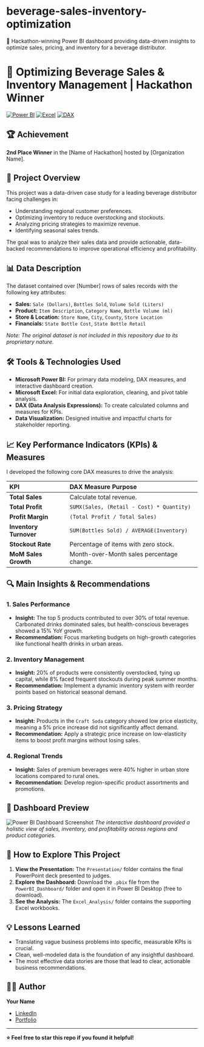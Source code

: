 # beverage-sales-inventory-optimization
🥈 Hackathon-winning Power BI dashboard providing data-driven insights to optimize sales, pricing, and inventory for a beverage distributor.
# 🥈 Optimizing Beverage Sales & Inventory Management | Hackathon Winner

[![Power BI](https://img.shields.io/badge/Power_BI-F2C811?style=for-the-badge&logo=powerbi&logoColor=black)](https://powerbi.microsoft.com/)
[![Excel](https://img.shields.io/badge/Microsoft_Excel-217346?style=for-the-badge&logo=microsoftexcel&logoColor=white)](https://www.microsoft.com/en-us/microsoft-365/excel)
[![DAX](https://img.shields.io/badge/DAX-Data_Analysis_Expressions-FF6B00?style=for-the-badge)](https://learn.microsoft.com/en-us/dax/)

## 🏆 Achievement
**2nd Place Winner** in the [Name of Hackathon] hosted by [Organization Name].

## 📖 Project Overview
This project was a data-driven case study for a leading beverage distributor facing challenges in:
- Understanding regional customer preferences.
- Optimizing inventory to reduce overstocking and stockouts.
- Analyzing pricing strategies to maximize revenue.
- Identifying seasonal sales trends.

The goal was to analyze their sales data and provide actionable, data-backed recommendations to improve operational efficiency and profitability.

## 📊 Data Description
The dataset contained over [Number] rows of sales records with the following key attributes:
- **Sales:** `Sale (Dollars)`, `Bottles Sold`, `Volume Sold (Liters)`
- **Product:** `Item Description`, `Category Name`, `Bottle Volume (ml)`
- **Store & Location:** `Store Name`, `City`, `County`, `Store Location`
- **Financials:** `State Bottle Cost`, `State Bottle Retail`

*Note: The original dataset is not included in this repository due to its proprietary nature.*

## 🛠️ Tools & Technologies Used
- **Microsoft Power BI:** For primary data modeling, DAX measures, and interactive dashboard creation.
- **Microsoft Excel:** For initial data exploration, cleaning, and pivot table analysis.
- **DAX (Data Analysis Expressions):** To create calculated columns and measures for KPIs.
- **Data Visualization:** Designed intuitive and impactful charts for stakeholder reporting.

## 📈 Key Performance Indicators (KPIs) & Measures
I developed the following core DAX measures to drive the analysis:

| KPI | DAX Measure Purpose |
| :--- | :--- |
| **Total Sales** | Calculate total revenue. |
| **Total Profit** | `SUMX(Sales, (Retail - Cost) * Quantity)` |
| **Profit Margin** | `(Total Profit / Total Sales)` |
| **Inventory Turnover** | `SUM(Bottles Sold) / AVERAGE(Inventory)` |
| **Stockout Rate** | Percentage of items with zero stock. |
| **MoM Sales Growth** | Month-over-Month sales percentage change. |

## 🔍 Main Insights & Recommendations
### 1. Sales Performance
- **Insight:** The top 5 products contributed to over 30% of total revenue. Carbonated drinks dominated sales, but health-conscious beverages showed a 15% YoY growth.
- **Recommendation:** Focus marketing budgets on high-growth categories like functional health drinks in urban areas.

### 2. Inventory Management
- **Insight:** 20% of products were consistently overstocked, tying up capital, while 8% faced frequent stockouts during peak summer months.
- **Recommendation:** Implement a dynamic inventory system with reorder points based on historical seasonal demand.

### 3. Pricing Strategy
- **Insight:** Products in the `Craft Soda` category showed low price elasticity, meaning a 5% price increase did not significantly affect demand.
- **Recommendation:** Apply a strategic price increase on low-elasticity items to boost profit margins without losing sales.

### 4. Regional Trends
- **Insight:** Sales of premium beverages were 40% higher in urban store locations compared to rural ones.
- **Recommendation:** Develop region-specific product assortments and promotions.

## 📸 Dashboard Preview
![Power BI Dashboard Screenshot](PowerBI_Dashboard/Dashboard_Screenshot.png)
*The interactive dashboard provided a holistic view of sales, inventory, and profitability across regions and product categories.*

## 🚀 How to Explore This Project
1. **View the Presentation:** The `Presentation/` folder contains the final PowerPoint deck presented to judges.
2. **Explore the Dashboard:** Download the `.pbix` file from the `PowerBI_Dashboard/` folder and open it in Power BI Desktop (free to download).
3. **See the Analysis:** The `Excel_Analysis/` folder contains the supporting Excel workbooks.

## 💡 Lessons Learned
- Translating vague business problems into specific, measurable KPIs is crucial.
- Clean, well-modeled data is the foundation of any insightful dashboard.
- The most effective data stories are those that lead to clear, actionable business recommendations.

## 👨‍💻 Author
**Your Name**
- [LinkedIn](https://www.linkedin.com/in/yourprofile/)
- [Portfolio](https://yourwebsite.com/)

---
**⭐ Feel free to star this repo if you found it helpful!**
